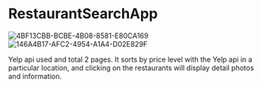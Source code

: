 # RestaurantSearchApp
![4BF13CBB-BCBE-4B08-8581-E80CA169](https://user-images.githubusercontent.com/108815807/216630319-57650b6e-2b76-4596-abe4-d6a548d1bb3c.jpg)
![146A4B17-AFC2-4954-A1A4-D02E829F](https://user-images.githubusercontent.com/108815807/216630338-0fe9c5aa-3fae-453b-896e-519f834c64d7.jpg)


Yelp api used and total 2 pages.
It sorts by price level with the Yelp api in a particular location, and clicking on the restaurants will display detail photos and information.
